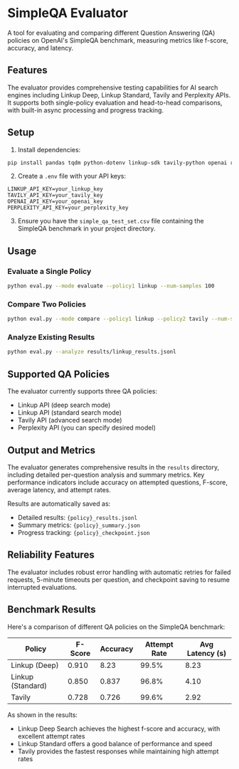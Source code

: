 # SimpleQA Evaluator

A tool for evaluating and comparing different Question Answering (QA) policies on OpenAI's SimpleQA 
benchmark, measuring metrics like f-score, accuracy, and latency.

## Features

The evaluator provides comprehensive testing capabilities for AI search engines including Linkup Deep, 
Linkup Standard, Tavily and Perplexity APIs. 
It supports both single-policy evaluation and head-to-head comparisons, with built-in async processing 
and progress tracking.

## Setup

1. Install dependencies:

```bash
pip install pandas tqdm python-dotenv linkup-sdk tavily-python openai requests
```

2. Create a `.env` file with your API keys:
```
LINKUP_API_KEY=your_linkup_key
TAVILY_API_KEY=your_tavily_key
OPENAI_API_KEY=your_openai_key
PERPLEXITY_API_KEY=your_perplexity_key
```

3. Ensure you have the `simple_qa_test_set.csv` file containing the SimpleQA benchmark in your project directory.

## Usage

### Evaluate a Single Policy
```bash
python eval.py --mode evaluate --policy1 linkup --num-samples 100
```

### Compare Two Policies
```bash
python eval.py --mode compare --policy1 linkup --policy2 tavily --num-samples 100
```

### Analyze Existing Results
```bash
python eval.py --analyze results/linkup_results.jsonl
```

## Supported QA Policies

The evaluator currently supports three QA policies:

- Linkup API (deep search mode)
- Linkup API (standard search mode)
- Tavily API (advanced search mode)
- Perplexity API (you can specify desired model)

## Output and Metrics

The evaluator generates comprehensive results in the `results` directory, including detailed per-question analysis and summary metrics. Key performance indicators include accuracy on attempted questions, F-score, average latency, and attempt rates.

Results are automatically saved as:

- Detailed results: `{policy}_results.jsonl`
- Summary metrics: `{policy}_summary.json`
- Progress tracking: `{policy}_checkpoint.json`

## Reliability Features

The evaluator includes robust error handling with automatic retries for failed requests, 5-minute timeouts per question, and checkpoint saving to resume interrupted evaluations.

## Benchmark Results

Here's a comparison of different QA policies on the SimpleQA benchmark:

| Policy | F-Score  | Accuracy | Attempt Rate | Avg Latency (s) |
|--------|----------|----------|--------------|-----------------|
| Linkup (Deep) | 0.910 | 8.23 | 99.5% | 8.23 |
| Linkup (Standard) | 0.850 | 0.837 | 96.8% | 4.10 |
| Tavily | 0.728 | 0.726 | 99.6% | 2.92 |

As shown in the results:

- Linkup Deep Search achieves the highest f-score and accuracy, with excellent attempt rates
- Linkup Standard offers a good balance of performance and speed
- Tavily provides the fastest responses while maintaining high attempt rates
